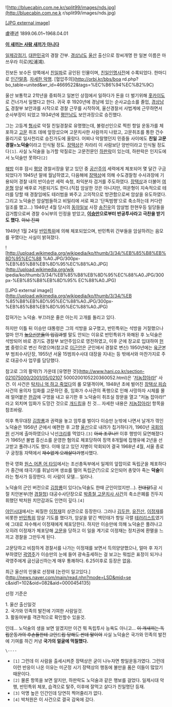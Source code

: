 ![http://bluecabin.com.ne.kr/split99/images/nds.jpg](http://bluecabin.com.ne.k
r/split99/images/nds.jpg)

[[JPG external image]](http://bluecabin.com.ne.kr/split99/images/nds.jpg)

  
盧德述 1899.06.01~1968.04.01

**[이 새끼는 사람 새끼가 아니다](%EC%B2%9C%ED%95%98%EC%9D%98%20%EA%B0%9C%EC%8C%8D%EB%86%88.md)**

[일제강점기](%EC%9D%BC%EC%A0%9C%EA%B0%95%EC%A0%90%EA%B8%B0.md),
[대한민국](%EB%8C%80%ED%95%9C%EB%AF%BC%EA%B5%AD.md)의 경찰 간부.
[경상남도](%EA%B2%BD%EC%83%81%EB%82%A8%EB%8F%84.md)
[울산](%EC%9A%B8%EC%82%B0.md) 출신으로 창씨개명 한 일본 이름은 마쓰우라 히로(松浦鴻).

진보든 보수든 양쪽에서 [친일파](%EC%B9%9C%EC%9D%BC%ED%8C%8C.md)로 공인된 인물이며,
[친일인명사전](%EC%B9%9C%EC%9D%BC%EC%9D%B8%EB%AA%85%EC%82%AC%EC%A0%84.md)에 수록되었다.
한마디로 [인간말종](%EC%9D%B8%EA%B0%84%EB%A7%90%EC%A2%85.md). [자세한
악행](http://bluecabin.com.ne.kr/split99/nds.htm). [혈압주의](http://orbi.kr/bbs/boa
rd.php?bo_table=united&wr_id=4669522&tags=%EC%B6%94%EC%B2%9C)

울산 보통학교 2학년을 중퇴하고 일본인 상점에서 일하다가 돈을 더 벌기위해
[홋카이도](%ED%99%8B%EC%B9%B4%EC%9D%B4%EB%8F%84.md)로 건너가서 일했다고 한다. 귀국 후 1920년에
경남에 있는 순사교습소를 졸업, [경상남도](%EA%B2%BD%EC%83%81%EB%82%A8%EB%8F%84.md) 경찰부 보안과를
시작으로 경찰 근무를 시작하여, 울산경찰서 사법계에 근무하면서 순사부장이 되었고 1934년에
[평안남도](%ED%8F%89%EC%95%88%EB%82%A8%EB%8F%84.md) 보안과장으로 승진했다.

그는 고등계 [형사](%ED%98%95%EC%82%AC.md)로 악질 친일경찰로 유명했는데, 불령선인으로 찍힌 항일 운동가를 체포하고
[고문](%EA%B3%A0%EB%AC%B8.md) 취조 데에 앞장섰으며 고문치사한 사람까지 나왔고, 고문취조를 통한 건수 올리기로
일사천리로 승진가도에 올랐다. 어찌나 악랄했던지 민중들 사이에도 **친일 고문경찰=노덕술**이라고 인식될 정도.
[장택상](%EC%9E%A5%ED%83%9D%EC%83%81.md)은 차라리 이 사람보단 양반이라고 인식될 정도다`[1]`. 사실
노덕술을 능가할 악질로는 고문전문인 [하판락](%ED%95%98%ED%8C%90%EB%9D%BD.md)이 있는데, 하판락은 인지도에서
노덕술만 못하다`[2]`

[해방](8.15%EA%B4%91%EB%B3%B5.md) 이후 잠시 [평양](%ED%8F%89%EC%96%91.md) 경찰서장을
맡고 있던 중 [공산주의](%EA%B3%B5%EC%82%B0%EC%A3%BC%EC%9D%98.md) 세력에게 체포되어 몇 달간
구금되었다가 1945년 말에 월남하였고, 다음해에 [장택상](%EC%9E%A5%ED%83%9D%EC%83%81.md)에 의해 수도경찰청
수사과장에 기용되어 경찰 내의 반이승만 세력 숙청, 좌익분자 검거를 주도하였다.
[장택상](%EC%9E%A5%ED%83%9D%EC%83%81.md)과 더불어
[여운형](%EC%97%AC%EC%9A%B4%ED%98%95.md) 암살 배후로 거론되기도 한다.(직접 암살한 것은 아니지만, 여운형이
지속적으로 테러를 당할 때 경찰임에도 테러범을 봐주고 고의적으로 방관함으로써 암살을 유도하였다. 그리고 노덕술은 암살범들하고 비밀리에 서로
짜고 '단독범행'으로 축소하는데 커다란 일조를 했고...) 1946년 4월 당시의
[동아일보](%EB%8F%99%EC%95%84%EC%9D%BC%EB%B3%B4.md) 사장
[송진우](%EC%86%A1%EC%A7%84%EC%9A%B0.md)의 암살범 한현우등 일당들을 검거함으로써 경찰 수뇌부의 인정을
받았고, **[이승만](%EC%9D%B4%EC%8A%B9%EB%A7%8C.md)으로부터 반공투사라고 극찬을 받기도 했다.**
<del>아놔 진짜</del>

1949년 1월 24일 [반민특위](%EB%B0%98%EB%AF%BC%EC%A1%B1%ED%96%89%EC%9C%84%ED%8A%B9%EB%B3%84%EC%A1%B0%EC%82%AC%EC%9C%84%EC%9B%90%ED%9A%8C.md)에 의해 체포되었으며, 반민특위
간부들을 암살하려는 음모를 꾸몄다는 사실이 밝혀졌다.

![http://upload.wikimedia.org/wikipedia/ko/thumb/3/34/%EB%85%B8%EB%8D%95%EC%88
%A0.JPG/300px-%EB%85%B8%EB%8D%95%EC%88%A0.JPG](http://upload.wikimedia.org/wik
ipedia/ko/thumb/3/34/%EB%85%B8%EB%8D%95%EC%88%A0.JPG/300px-%EB%85%B8%EB%8D%95%
EC%88%A0.JPG)

[[JPG external image]](http://upload.wikimedia.org/wikipedia/ko/thumb/3/34/%EB
%85%B8%EB%8D%95%EC%88%A0.JPG/300px-%EB%85%B8%EB%8D%95%EC%88%A0.JPG)

  
잡혀가는 노덕술. 부끄러운 줄은 아는지 고개를 돌리고 있다.

하지만 이틀 뒤 이승만 대통령은 그의 석방을 요구했고, 반민특위는 석방을 거절했으나 얼마 안가 <del>[높으신분들](%EB%86%92%EC%9C%BC%EC%8B%A0%20%EB%B6%84%EB%93%A4.md)의 입김과</del>별 말도 안되는
이유로 반민특위가 와해된 후 노덕술은 석방되어 바로 경기도 경찰부 보안주임으로 영전하였고, 이후 군에 장교로 입대하여
[헌병](%ED%97%8C%EB%B3%91.md) 중령으로 변신 하였으며(참고로
[이근안](%EC%9D%B4%EA%B7%BC%EC%95%88.md)은 군인에서 경찰로 변신) 1950년에는
[육군](%EC%9C%A1%EA%B5%B0.md)본부 범죄수사단장, 1955년 서울 15범죄수사대 대장을 지내는 등 밖에서와 마찬가지로
주로 대공수사 업무를 담당했다.

참고로 그의 활약(?) 가운데 [유명한 것](http://www.hani.co.kr/section-021075000/2001/05/02107
5000200105220360052.html)은 '[저놈잡아라!](%EC%A0%80%EB%86%88%20%EC%9E%A1%EC%95%84%EB%9D%BC%21.md)' 사건. 이 사건은 [탁치니 억 하고 죽었다](%EB%B0%95%EC%A2%85%EC%B2%A0%20%EC%82%AC%EA%B1%B4.md)의 롤 모델격이며,
1948년 초에 벌어진 [장택상
피습](http://db.history.go.kr/url.jsp?ID=dh_006_1948_01_24_0090)사건의 용의자 임화를 고문하던
중, 임화가 수사관의 폭행으로 인해 사망하자 시체를 몰래 얼어붙은 [한강](%ED%95%9C%EA%B0%95.md)에 구멍을 내고
유기한 후 노덕술이 취조실 창문을 열고 "저놈 잡아라!" 라고 외치며 임화가 도망간 것으로
[개드립](%EA%B0%9C%EB%93%9C%EB%A6%BD.md)을 친 것... 자세한 내용은 [저놈잡아라!](%EC%A0%80%EB%86%88%20%EC%9E%A1%EC%95%84%EB%9D%BC%21.md) 항목을 참조바람.

이후 특무대장 [김창룡](%EA%B9%80%EC%B0%BD%EB%A3%A1.md)과 권력을 놓고 암투를 벌이다 이승만 눈밖에 나면서
날개가 꺾인 노덕술은 1956년 군에서 예편한 후 고향
[울산](%EC%9A%B8%EC%82%B0%EA%B4%91%EC%97%AD%EC%8B%9C.md)으로 내려가 칩거하다가, 1960년
[국회의원](%EA%B5%AD%ED%9A%8C%EC%9D%98%EC%9B%90.md) 선거에 출마하였으나
낙선[크리](%ED%81%AC%EB%A6%AC.md)를 먹었다.`[3]` <del>아싸 조쿠나!!</del> 이후 행방이 묘연해졌다가
1965년 불법 흥신소를 운영한 혐의로 체포당하여 징역 8개월에 집행유예 2년을 선고받고 풀려나기도 했다. 이때 않고 있던 지병이 악회되어
결국 1968년 4월, 서울 종로구 궁정동 자택에서 <del>재수없게 오래살다가</del>병사했다.

한국 영화 [원스 어폰 어 타임](%EC%9B%90%EC%8A%A4%20%EC%96%B4%ED%8F%B0%20%EC%96%B4%20%ED%83%80%EC%9E%84.md)에서는 조선총독부에서 일제의 앞잡이로 독립군을 체포하다가 중간에 태극기를 휘날리며 생쑈를 떨어
독립군(?)으로 오인되어 총맞아 죽는 **덕술**이라는 형사가 등장한다. 이 사람이 모델... 일라나.

노덕술의 군인 버전으로 [김창룡](%EA%B9%80%EC%B0%BD%EB%A3%A1.md)이 있다(노덕술도 한때 군인이었지만...).
<del>전대갈</del>5공 시절 치안본부(현 [경찰청](%EA%B2%BD%EC%B0%B0%EC%B2%AD.md)) 대공수사단장으로
[박종철 고문치사 사건](%EB%B0%95%EC%A2%85%EC%B2%A0%20%EA%B3%A0%EB%AC%B8%EC%B9%98%EC%82%AC%20%EC%82%AC%EA%B1%B4.md)의 축소은폐를 진두지휘했던 박처원 치안감과도 인연이 깊다.`[4]`

[야인시대](%EC%95%BC%EC%9D%B8%EC%8B%9C%EB%8C%80.md)에서는 찌질한
[이정재](%EC%9D%B4%EC%A0%95%EC%9E%AC.md)의 상관으로 등장한다. 그러나
[김두한](%EA%B9%80%EB%91%90%ED%95%9C.md),
[유진산](%EC%9C%A0%EC%A7%84%EC%82%B0.md),
[이정재](%EC%9D%B4%EC%A0%95%EC%9E%AC.md)를 비롯한
[반민특위](%EB%B0%98%EB%AF%BC%ED%8A%B9%EC%9C%84.md) 암살 기도를 했다가, 암살을 맡긴 백민태가 항일
극렬 [테러리스트](%ED%85%8C%EB%9F%AC%EB%A6%AC%EC%8A%A4%ED%8A%B8.md)였기에 그대로 자수해서
이정재에게 체포당한다. 하지만 이승만에 의해 노덕술은 풀려나고 오히려 이정재가 체포당해
[고문](%EA%B3%A0%EB%AC%B8.md)을 당하고 이 일을 계기로 이정재는 정치권에 환멸을 느끼고 경찰을 그만두게 된다.

고문당하고 비참하게 경찰서를 나가는 이정재를 보면서 득의양양했으나, 얼마 후 자기 부하였던
[곽영주](%EA%B3%BD%EC%98%81%EC%A3%BC.md)가 이승만의 눈에 들어 광속출세하는 걸 보고는 뭐씹은 표정이 되거나
곽영주에게 굽신굽신하는게 매우 통쾌하다. 6.25이후로 등장은 없음.

최근 울산의 인물로 선정돼 [논란이 일고있다.](http://news.naver.com/main/read.nhn?mode=LSD&mid=se
c&sid1=102&oid=082&aid=0000454135)

선정 기준은

1\. 울산 출신일것  
2\. 국가와 민족의 발전에 기여한 사람일것.  
3\. 활동여부를 객관적으로 확인할수 있을것.

인데... 노덕술의 생을 보면 알겠지만 이건 뭐 독립투사 능욕도 아니고... <del>이 개새끼는 독립운동가의 후손들한테 고인드립 당해도
싼데 말이야</del> 사실 노덕술은 국가와 민족의 발전에 기여를 하긴 커녕 **국가의 얼굴에 먹칠했다.**

`\----`

  * `[1]` 그런데 이 사람을 출세시켜준 장택상은 굳이 나누자면 항일운동가였다. 그런데 이런 반응이 나온 이유는 미군정 시기 장택상의 행동에 불만을 품은 이들이 많았기 때문이다.
  * `[2]` 물론 항목을 보면 알지만, 하판락도 노덕술과 같은 행보를 걸었다. 일제시대 악행, 반민특위 체포, 습격으로 탈주, 이후에 잘먹고 살다가 친일명단 등재.
  * `[3]` 악명 높은 인간인데 당연히 찍어줄리가 없다.
  * `[4]` 박처원은 이 사건으로 결국 감옥에 갔다.

